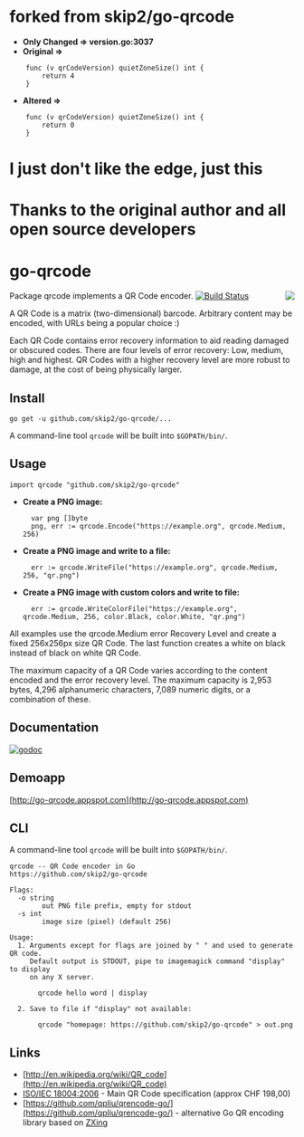 # forked from skip2/go-qrcode #
- **Only Changed => version.go:3037**
- **Original =>**
```Golang
    func (v qrCodeVersion) quietZoneSize() int {
        return 4
    }
```
- **Altered =>**
```Golang
    func (v qrCodeVersion) quietZoneSize() int {
        return 0
    }
```
# I just don't like the edge, just this #
# Thanks to the original author and all open source developers #

# go-qrcode #

<img src='https://skip.org/img/nyancat-youtube-qr.png' align='right'>

Package qrcode implements a QR Code encoder. [![Build Status](https://travis-ci.org/skip2/go-qrcode.svg?branch=master)](https://travis-ci.org/skip2/go-qrcode)

A QR Code is a matrix (two-dimensional) barcode. Arbitrary content may be encoded, with URLs being a popular choice :)

Each QR Code contains error recovery information to aid reading damaged or obscured codes. There are four levels of error recovery: Low, medium, high and highest. QR Codes with a higher recovery level are more robust to damage, at the cost of being physically larger.

## Install

    go get -u github.com/skip2/go-qrcode/...

A command-line tool `qrcode` will be built into `$GOPATH/bin/`.

## Usage

    import qrcode "github.com/skip2/go-qrcode"

- **Create a PNG image:**

        var png []byte
        png, err := qrcode.Encode("https://example.org", qrcode.Medium, 256)

- **Create a PNG image and write to a file:**

        err := qrcode.WriteFile("https://example.org", qrcode.Medium, 256, "qr.png")

- **Create a PNG image with custom colors and write to file:**

        err := qrcode.WriteColorFile("https://example.org", qrcode.Medium, 256, color.Black, color.White, "qr.png")

All examples use the qrcode.Medium error Recovery Level and create a fixed
256x256px size QR Code. The last function creates a white on black instead of black
on white QR Code.

The maximum capacity of a QR Code varies according to the content encoded and
the error recovery level. The maximum capacity is 2,953 bytes, 4,296
alphanumeric characters, 7,089 numeric digits, or a combination of these.

## Documentation

[![godoc](https://godoc.org/github.com/skip2/go-qrcode?status.png)](https://godoc.org/github.com/skip2/go-qrcode)

## Demoapp

[http://go-qrcode.appspot.com](http://go-qrcode.appspot.com)

## CLI

A command-line tool `qrcode` will be built into `$GOPATH/bin/`.

```
qrcode -- QR Code encoder in Go
https://github.com/skip2/go-qrcode

Flags:
  -o string
        out PNG file prefix, empty for stdout
  -s int
        image size (pixel) (default 256)

Usage:
  1. Arguments except for flags are joined by " " and used to generate QR code.
     Default output is STDOUT, pipe to imagemagick command "display" to display
     on any X server.

       qrcode hello word | display

  2. Save to file if "display" not available:

       qrcode "homepage: https://github.com/skip2/go-qrcode" > out.png
```

## Links

- [http://en.wikipedia.org/wiki/QR_code](http://en.wikipedia.org/wiki/QR_code)
- [ISO/IEC 18004:2006](http://www.iso.org/iso/catalogue_detail.htm?csnumber=43655) - Main QR Code specification (approx CHF 198,00)<br>
- [https://github.com/qpliu/qrencode-go/](https://github.com/qpliu/qrencode-go/) - alternative Go QR encoding library based on [ZXing](https://github.com/zxing/zxing)
